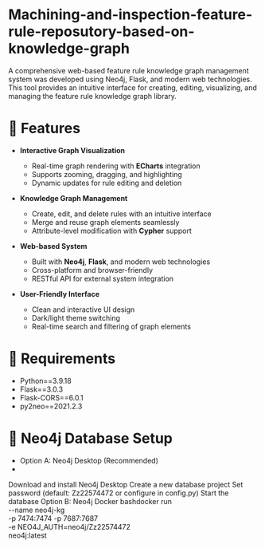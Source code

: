 # Machining-and-inspection-feature-rule-reposutory-based-on-knowledge-graph
A comprehensive web-based feature rule knowledge graph management system was developed using Neo4j, Flask, and modern web technologies. This tool provides an intuitive interface for creating, editing, visualizing, and managing the feature rule knowledge graph library.

# 🚀 Features

- **Interactive Graph Visualization**
  - Real-time graph rendering with **ECharts** integration
  - Supports zooming, dragging, and highlighting
  - Dynamic updates for rule editing and deletion

- **Knowledge Graph Management**
  - Create, edit, and delete rules with an intuitive interface
  - Merge and reuse graph elements seamlessly
  - Attribute-level modification with **Cypher** support

- **Web-based System**
  - Built with **Neo4j**, **Flask**, and modern web technologies
  - Cross-platform and browser-friendly
  - RESTful API for external system integration

- **User-Friendly Interface**
  - Clean and interactive UI design
  - Dark/light theme switching
  - Real-time search and filtering of graph elements

# 🌿 Requirements  
- Python==3.9.18
- Flask==3.0.3
- Flask-CORS==6.0.1
- py2neo==2021.2.3

#  🧪 Neo4j Database Setup
- Option A: Neo4j Desktop (Recommended)
- 
Download and install Neo4j Desktop
Create a new database project
Set password (default: Zz22574472 or configure in config.py)
Start the database
Option B: Neo4j Docker
bashdocker run \
    --name neo4j-kg \
    -p 7474:7474 -p 7687:7687 \
    -e NEO4J_AUTH=neo4j/Zz22574472 \
    neo4j:latest

